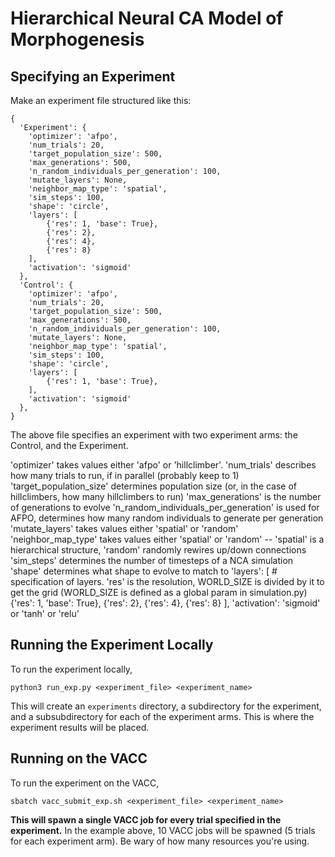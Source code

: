# Hierarchical Neural CA Model of Morphogenesis

## Specifying an Experiment

Make an experiment file structured like this:
```
{
  'Experiment': {
    'optimizer': 'afpo',
    'num_trials': 20,
    'target_population_size': 500,
    'max_generations': 500,
    'n_random_individuals_per_generation': 100,
    'mutate_layers': None,
    'neighbor_map_type': 'spatial',
    'sim_steps': 100,
    'shape': 'circle',
    'layers': [
        {'res': 1, 'base': True},
        {'res': 2},
        {'res': 4}, 
        {'res': 8}
    ],
    'activation': 'sigmoid'
  },
  'Control': {
    'optimizer': 'afpo',
    'num_trials': 20,
    'target_population_size': 500,
    'max_generations': 500,
    'n_random_individuals_per_generation': 100,
    'mutate_layers': None,
    'neighbor_map_type': 'spatial',
    'sim_steps': 100,
    'shape': 'circle',
    'layers': [
        {'res': 1, 'base': True},
    ],
    'activation': 'sigmoid'
  },
}
```

The above file specifies an experiment with two experiment arms: the Control, and the Experiment. 

'optimizer' takes values either 'afpo' or 'hillclimber'. 
'num_trials' describes how many trials to run, if in parallel (probably keep to 1)
'target_population_size' determines population size (or, in the case of hillclimbers, how many hillclimbers to run)
'max_generations' is the number of generations to evolve
'n_random_individuals_per_generation' is used for AFPO, determines how many random individuals to generate per generation
'mutate_layers' takes values either 'spatial' or 'random' 
'neighbor_map_type' takes values either 'spatial' or 'random' -- 'spatial' is a hierarchical structure, 'random' randomly rewires up/down connections
'sim_steps' determines the number of timesteps of a NCA simulation
'shape' determines what shape to evolve to match to
'layers': [ # specification of layers. 'res' is the resolution, WORLD_SIZE is divided by it to get the grid (WORLD_SIZE is defined as a global param in simulation.py)
    {'res': 1, 'base': True}, 
    {'res': 2},
    {'res': 4}, 
    {'res': 8}
],
'activation': 'sigmoid' or 'tanh' or 'relu'




## Running the Experiment Locally

To run the experiment locally, 

```
python3 run_exp.py <experiment_file> <experiment_name>
```

This will create an `experiments` directory, a subdirectory for the experiment, and a subsubdirectory for each of the experiment arms. This is where the experiment results will be placed. 

## Running on the VACC

To run the experiment on the VACC, 

```
sbatch vacc_submit_exp.sh <experiment_file> <experiment_name>
```

**This will spawn a single VACC job for every trial specified in the experiment.** In the example above, 10 VACC jobs will be spawned (5 trials for each experiment arm). Be wary of how many resources you're using.

